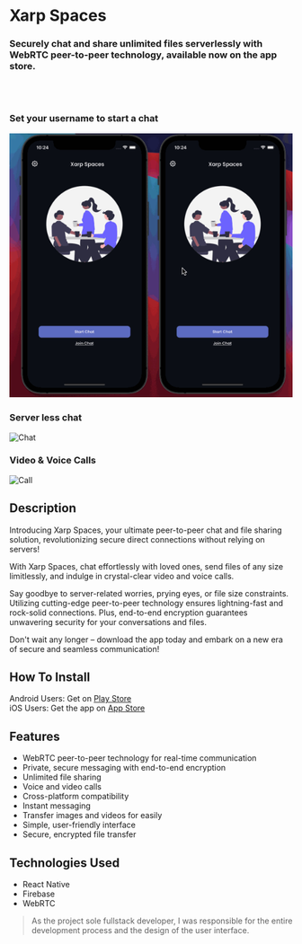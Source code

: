 # Xarp Spaces
### Securely chat and share unlimited files serverlessly with WebRTC peer-to-peer technology, available now on the app store.

<br/>
<br/>

### Set your username to start a chat
![Start](IMG/start.gif)

### Server less chat
![Chat](IMG/chat.gif)

### Video & Voice Calls
![Call](IMG/call.gif)

## Description
Introducing Xarp Spaces, your ultimate peer-to-peer chat and file sharing solution, revolutionizing secure direct connections without relying on servers!

With Xarp Spaces, chat effortlessly with loved ones, send files of any size limitlessly, and indulge in crystal-clear video and voice calls.

Say goodbye to server-related worries, prying eyes, or file size constraints. Utilizing cutting-edge peer-to-peer technology ensures lightning-fast and rock-solid connections. Plus, end-to-end encryption guarantees unwavering security for your conversations and files.

Don't wait any longer – download the app today and embark on a new era of secure and seamless communication!


## How To Install
Android Users: Get on [Play Store](https://play.google.com/store/apps/details?id=com.xarpspaces.android)
<br/>
iOS Users: Get the app on [App Store](https://apps.apple.com/app/xarp-spaces/id6444863755)

## Features
- WebRTC peer-to-peer technology for real-time communication
- Private, secure messaging with end-to-end encryption
- Unlimited file sharing
- Voice and video calls
- Cross-platform compatibility
- Instant messaging
- Transfer images and videos for easily
- Simple, user-friendly interface
- Secure, encrypted file transfer


## Technologies Used
- React Native
- Firebase
- WebRTC

> As the project sole fullstack developer, I was responsible for the entire development process and the design of the user interface.
